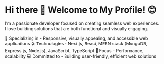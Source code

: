 Hi there 👋 Welcome to My Profile! 😊
===================================
I’m a passionate developer focused on creating seamless web experiences. 
I love building solutions that are both functional and visually engaging.

🚀 Specializing in -  Responsive, visually appealing, and accessible web applications
🛠️ Technologies -  Next.js, React, MERN stack (MongoDB, Express.js, Node.js), JavaScript, TypeScript
🌱 Focus - Performance, scalability
💻 Committed to - Building user-friendly, efficient web solutions


